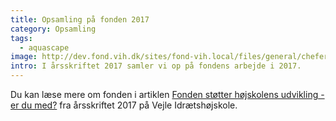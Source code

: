 ```yaml
---
title: Opsamling på fonden 2017
category: Opsamling
tags:
  - aquascape
image: http://dev.fond.vih.dk/sites/fond-vih.local/files/general/cheferne.jpg
intro: I årsskriftet 2017 samler vi op på fondens arbejde i 2017.
---
```


Du kan læse mere om fonden i artiklen [Fonden støtter højskolens udvikling - er du med?](https://historie.vih.dk/aarsskrift/2017/fonden/) fra årsskriftet 2017 på Vejle Idrætshøjskole.
